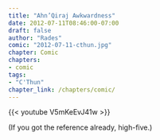 ```yaml
---
title: "Ahn’Qiraj Awkwardness"
date: 2012-07-11T08:46:00-07:00
draft: false
author: "Rades"
comic: "2012-07-11-cthun.jpg"
chapter: Comic
chapters:
- comic
tags:
- "C'Thun"
chapter_link: /chapters/comic/
---
```


{{< youtube V5mKeEvJ41w >}}

(If you got the reference already, high-five.)

